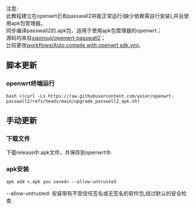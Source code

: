 注意: <br>
此教程建立在openwrt已有passwall2并能正常运行(缺少依赖需自行安装),并且使用apk包管理器。<br>
同步编译passwall2的.apk包，适用于使用apk包管理器的openwrt；<br>
源码均来自[xiaorouji/openwrt-passwall2](https://github.com/xiaorouji/openwrt-passwall2)；<br>
比较更改[workflows/Auto compile with openwrt sdk.yml](https://github.com/xiaorouji/openwrt-passwall2/compare/main...yoier:openwrt-passwall2:main?diff=split&w=#diff-2f9f24d66bc665142e414c96f7dd53791b18945862668bfbb225ab89f80b38bc)。

## 脚本更新
### openwrt终端运行
```
bash <(curl -Ls https://raw.githubusercontent.com/yoier/openwrt-passwall2/refs/heads/main/upgrade_passwall2_apk.sh)
```

## 手动更新
### 下载文件
下载release中.apk文件，并保存到openwrt中.<br>
### apk安装
```
apk add <.apk you saved> --allow-untrusted
```
--allow-untrusted: 安装带有不受信任签名或无签名的软件包,绕过默认的安全检查.
